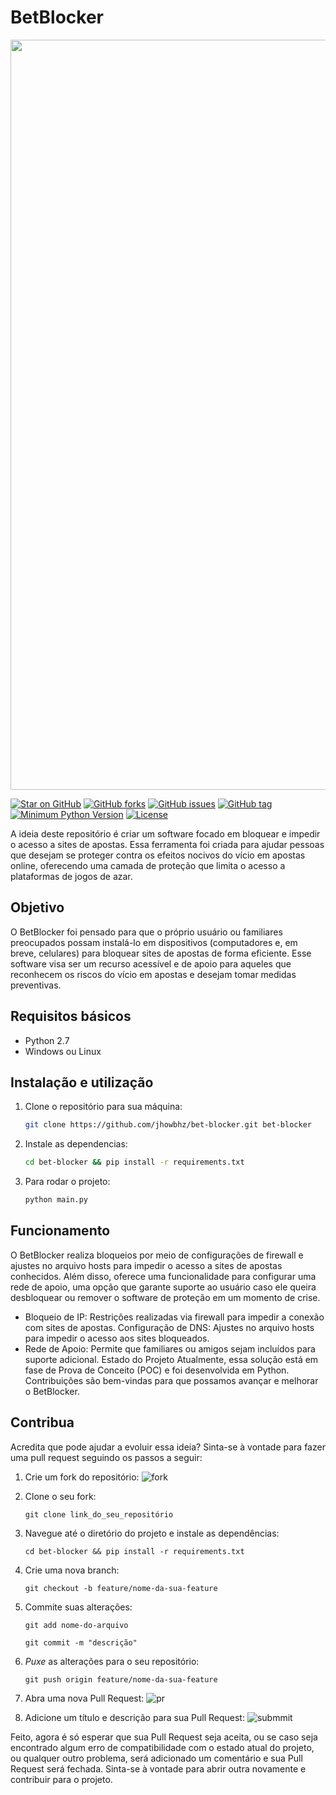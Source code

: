 # BetBlocker

<p align="center">
  <img src="https://github.com/user-attachments/assets/7efbc8f9-8fe4-429e-8bae-1c6efa3a4453" alt="screen-home" width="1200">
</p>

[![Star on GitHub](https://img.shields.io/github/stars/jhowbhz/bet-blocker.svg?style=social)](https://github.com/jhowbhz/bet-blocker/stargazers)
<a href="https://github.com/jhowbhz/apigratis-sdk-php/network" target="_blank"><img alt="GitHub forks" src="https://img.shields.io/github/forks/jhowbhz/bet-blocker"></a>
<a href="https://github.com/jhowbhz/bet-blocker/issues" target="_blank"><img alt="GitHub issues" src="https://img.shields.io/github/issues/jhowbhz/bet-blocker"></a>
[![GitHub tag](https://img.shields.io/github/tag/jhowbhz/bet-blocker)](https://github.com/jhowbhz/bet-blocker/releases/?include_prereleases&sort=semver "View GitHub releases")
[![Minimum Python Version](https://img.shields.io/badge/python-%3E%3D%203.0-8892BF.svg?style=flat-square)](https://python.org/)
[![License](https://img.shields.io/badge/License-MIT-blue)](#license "Go to license section")

A ideia deste repositório é criar um software focado em bloquear e impedir o acesso a sites de apostas. Essa ferramenta foi criada para ajudar pessoas que desejam se proteger contra os efeitos nocivos do vício em apostas online, oferecendo uma camada de proteção que limita o acesso a plataformas de jogos de azar.

## Objetivo
O BetBlocker foi pensado para que o próprio usuário ou familiares preocupados possam instalá-lo em dispositivos (computadores e, em breve, celulares) para bloquear sites de apostas de forma eficiente. Esse software visa ser um recurso acessível e de apoio para aqueles que reconhecem os riscos do vício em apostas e desejam tomar medidas preventivas.

## Requisitos básicos
- Python 2.7
- Windows ou Linux

## Instalação e utilização

1. Clone o repositório para sua máquina:
    ```bash
    git clone https://github.com/jhowbhz/bet-blocker.git bet-blocker
    ```

2. Instale as dependencias:
    ```bash
    cd bet-blocker && pip install -r requirements.txt
    ```

3. Para rodar o projeto:
    ```bash
    python main.py
    ```

## Funcionamento
O BetBlocker realiza bloqueios por meio de configurações de firewall e ajustes no arquivo hosts para impedir o acesso a sites de apostas conhecidos. Além disso, oferece uma funcionalidade para configurar uma rede de apoio, uma opção que garante suporte ao usuário caso ele queira desbloquear ou remover o software de proteção em um momento de crise.

- Bloqueio de IP: Restrições realizadas via firewall para impedir a conexão com sites de apostas.
Configuração de DNS: Ajustes no arquivo hosts para impedir o acesso aos sites bloqueados.
- Rede de Apoio: Permite que familiares ou amigos sejam incluídos para suporte adicional.
Estado do Projeto
Atualmente, essa solução está em fase de Prova de Conceito (POC) e foi desenvolvida em Python. Contribuições são bem-vindas para que possamos avançar e melhorar o BetBlocker.

## Contribua
Acredita que pode ajudar a evoluir essa ideia? Sinta-se à vontade para fazer uma pull request seguindo os passos a seguir:

1. Crie um fork do repositório:
    ![fork](https://github.com/user-attachments/assets/40a18cf5-031e-4134-bd73-e87cf22b57aa)

2. Clone o seu fork:
    ```
    git clone link_do_seu_repositório
    ```

3. Navegue até o diretório do projeto e instale as dependências:
    ```
    cd bet-blocker && pip install -r requirements.txt
    ```

4. Crie uma nova branch:
    ```
    git checkout -b feature/nome-da-sua-feature
    ```

5. Commite suas alterações:
    ```
    git add nome-do-arquivo
    ```

    ```
    git commit -m "descrição"
    ```

6. _Puxe_ as alterações para o seu repositório:
    ```
    git push origin feature/nome-da-sua-feature
    ```

7. Abra uma nova Pull Request:
    ![pr](https://github.com/user-attachments/assets/0fb5947b-2a31-4240-b00d-12c9de24eee7)

8. Adicione um título e descrição para sua Pull Request:
    ![submmit](https://github.com/user-attachments/assets/a30c6f0a-8752-43c4-965a-279220b01279)

Feito, agora é só esperar que sua Pull Request seja aceita, ou se caso seja encontrado algum erro de compatibilidade com o estado atual do projeto, ou qualquer outro problema, será adicionado um comentário e sua Pull Request será fechada. Sinta-se à vontade para abrir outra novamente e contribuir para o projeto.

